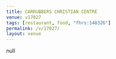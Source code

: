 ```yaml
---
title: CARRUBBERS CHRISTIAN CENTRE
venue: v17027
tags: [restaurant, food, "fhrs:148326"]
permalink: /v/17027/
layout: venue
---
```

null